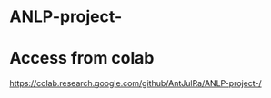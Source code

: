 # ANLP-project-

# Access from colab
https://colab.research.google.com/github/AntJulRa/ANLP-project-/
